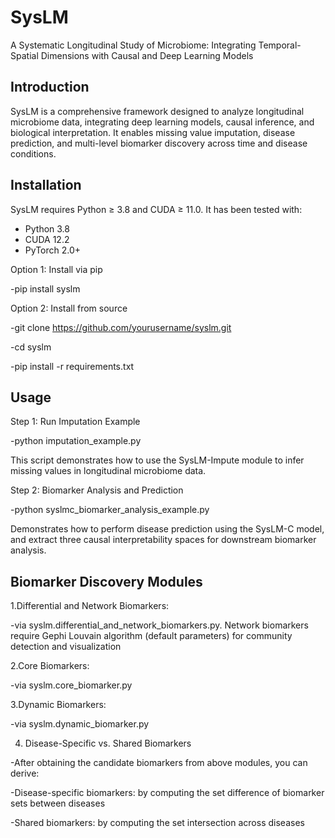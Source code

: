 # SysLM
A Systematic Longitudinal Study of Microbiome: Integrating Temporal-Spatial Dimensions with Causal and Deep Learning Models

## Introduction
SysLM is a comprehensive framework designed to analyze longitudinal microbiome data, integrating deep learning models, causal inference, and biological interpretation. It enables missing value imputation, disease prediction, and multi-level biomarker discovery across time and disease conditions.  

## Installation

SysLM requires Python ≥ 3.8 and CUDA ≥ 11.0. It has been tested with:

- Python 3.8  
- CUDA 12.2  
- PyTorch 2.0+

Option 1: Install via pip

-pip install syslm

Option 2: Install from source

-git clone https://github.com/yourusername/syslm.git

-cd syslm

-pip install -r requirements.txt



## Usage
Step 1: Run Imputation Example

-python imputation_example.py

This script demonstrates how to use the SysLM-Impute module to infer missing values in longitudinal microbiome data.

Step 2: Biomarker Analysis and Prediction

-python syslmc_biomarker_analysis_example.py

Demonstrates how to perform disease prediction using the SysLM-C model, and extract three causal interpretability spaces for downstream biomarker analysis.

## Biomarker Discovery Modules

1.Differential and Network Biomarkers:

-via syslm.differential_and_network_biomarkers.py. Network biomarkers require Gephi Louvain algorithm (default parameters) for community detection and visualization

2.Core Biomarkers: 

-via syslm.core_biomarker.py

3.Dynamic Biomarkers: 

-via syslm.dynamic_biomarker.py

4. Disease-Specific vs. Shared Biomarkers

-After obtaining the candidate biomarkers from above modules, you can derive:

-Disease-specific biomarkers: by computing the set difference of biomarker sets between diseases

-Shared biomarkers: by computing the set intersection across diseases
